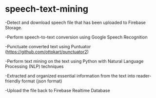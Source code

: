# speech-text-mining
-Detect and download speech file that has been uploaded to Firebase Storage.

-Perform speech-to-text conversion using Google Speech Recognition 

-Punctuate converted text using Puntuator (https://github.com/ottokart/punctuator2)

-Perform text mining on the text using Python with Natural Language Processing (NLP) techniques 

-Extracted and organized essential information from the text into 
reader-friendly format (json format)

-Upload the file back to Firebase Realtime Database 
